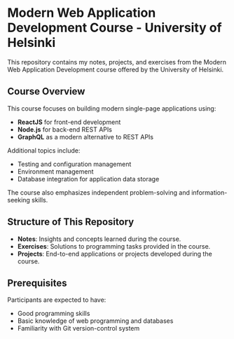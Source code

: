 # Modern Web Application Development Course - University of Helsinki

This repository contains my notes, projects, and exercises from the Modern Web Application Development course offered by the University of Helsinki.

## Course Overview

This course focuses on building modern single-page applications using:
- **ReactJS** for front-end development
- **Node.js** for back-end REST APIs
- **GraphQL** as a modern alternative to REST APIs

Additional topics include:
- Testing and configuration management
- Environment management
- Database integration for application data storage

The course also emphasizes independent problem-solving and information-seeking skills.

## Structure of This Repository

- **Notes**: Insights and concepts learned during the course.
- **Exercises**: Solutions to programming tasks provided in the course.
- **Projects**: End-to-end applications or projects developed during the course.

## Prerequisites

Participants are expected to have:
- Good programming skills
- Basic knowledge of web programming and databases
- Familiarity with Git version-control system
